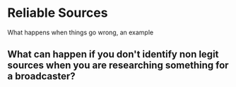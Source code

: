 # Reliable Sources
What happens when things go wrong, an example

## What can happen if you don't identify non legit sources when you are researching something for a broadcaster?


